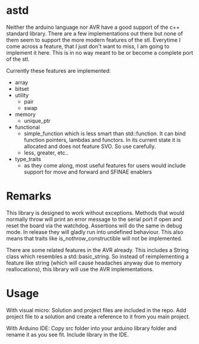 # astd
Neither the arduino language nor AVR have a good support of the c++ standard library. There are a few implementations out there but none
of them seem to support the more modern features of the stl. Everytime I come across a feature, that I just don't want to miss, I am
going to implement it here. This is in no way meant to be or become a complete port of the stl.

Currently these features are implemented:
- array
- bitset
- utility
  - pair
  - swap
- memory
  - unique_ptr
- functional
  - simple_function which is less smart than std::function. It can bind function pointers, lambdas and
    functors. In its current state it is allocated and does not feature SVO. So use carefully.
  - less, greater, etc..
- type_traits
  - as they come along, most useful features for users would include support for move and forward and SFINAE enablers

# Remarks
This library is designed to work without exceptions. Methods that would normally throw will print an error message to the serial port if
open and reset the board via the watchdog. Assertions will do the same in debug mode. In release they will gladly run into undefined
behaviour. This also means that traits like is_nothrow_constructible will not be implemented.

There are some related features in the AVR already. This includes a String class which resembles a std::basic_string<char>. So instead of reimplementing a feature like string (which will cause headaches anyway due to memory reallocations), this library will use the AVR
implementations.

# Usage
With visual micro:
Solution and project files are included in the repo. Add project file to a solution and create a
reference to it from you main project.

With Arduino IDE:
Copy src folder into your arduino library folder and rename it as you see fit. Include library in the IDE.
